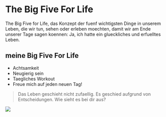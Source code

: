 # The Big Five For Life

The Big Five for Life, das Konzept der fuenf wichtigsten Dinge in unserem Leben, die wir tun, sehen oder erleben moechten, damit wir am Ende unserer Tage sagen koennen: Ja, ich hatte ein glueckliches und erfuelltes Leben.

## meine Big Five For Life
* Achtsamkeit
* Neugierig sein
* Taegliches Workout
* Freue mich auf jeden neuen Tag!

> Das Leben geschieht nicht zufaellig.
> Es geschied aufgrund von Entscheidungen.
> Wie sieht es bei dir aus?


<img src="https://media.istockphoto.com/photos/water-pearls-abstract-with-reflection-on-dark-surface-picture-id801815930"/> 
